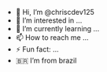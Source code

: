 - 👋 Hi, I’m @chriscdev125
- 👀 I’m interested in ...
- 🌱 I’m currently learning ...
- 📫 How to reach me ...
- ⚡ Fun fact: ...
- 🇧🇷 I’m from brazil

<!---
chriscdev125/chriscdev125 is a ✨ special ✨ repository because its `README.md` (this file) appears on your GitHub profile.
You can click the Preview link to take a look at your changes.
--->
